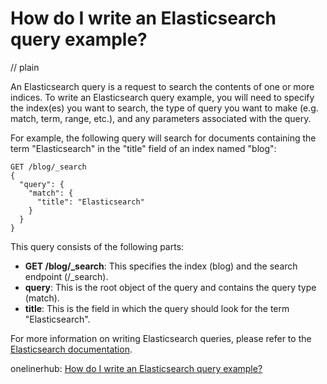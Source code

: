 # How do I write an Elasticsearch query example?
// plain

An Elasticsearch query is a request to search the contents of one or more indices. To write an Elasticsearch query example, you will need to specify the index(es) you want to search, the type of query you want to make (e.g. match, term, range, etc.), and any parameters associated with the query.

For example, the following query will search for documents containing the term "Elasticsearch" in the "title" field of an index named "blog":

```
GET /blog/_search
{
  "query": {
    "match": {
      "title": "Elasticsearch"
    }
  }
}
```

This query consists of the following parts:

* **GET /blog/_search**: This specifies the index (blog) and the search endpoint (/_search).
* **query**: This is the root object of the query and contains the query type (match).
* **title**: This is the field in which the query should look for the term "Elasticsearch".

For more information on writing Elasticsearch queries, please refer to the [Elasticsearch documentation](https://www.elastic.co/guide/en/elasticsearch/reference/current/query-dsl.html).

onelinerhub: [How do I write an Elasticsearch query example?](https://onelinerhub.com/elasticsearch/how-do-i-write-an-elasticsearch-query-example)